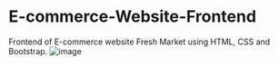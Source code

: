 # E-commerce-Website-Frontend
 Frontend of E-commerce website Fresh Market using HTML, CSS and Bootstrap.
![image](https://github.com/SujataPrabhakar/E-commerce-Website-Frontend/assets/41829031/7e607589-89e2-443a-bcc3-3d1edf9fd4fe)
